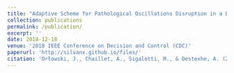 ```yaml
---
title: "Adaptive Scheme for Pathological Oscillations Disruption in a Delayed Neuronal Population Model"
collection: publications
permalink: /publication/
excerpt: ''
date: 2018-12-18
venue: '2018 IEEE Conference on Decision and Control (CDC)'
paperurl: 'http://silvanx.github.io/files/'
citation: 'Orłowski, J., Chaillet, A., Sigalotti, M., & Destexhe, A. (2018). Adaptive Scheme for Pathological Oscillations Disruption in a Delayed Neuronal Population Model. In 2018 IEEE Conference on Decision and Control (CDC). 2018 IEEE Conference on Decision and Control (CDC). IEEE. '
---
```

